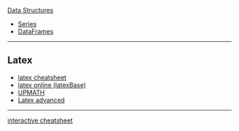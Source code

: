 



[Data Structures](#dataStructures)
- [Series](#series)
- [DataFrames](#dataframes)



<a id="dataframes">

<hr>


## Latex
* [latex cheatsheet](https://wch.github.io/latexsheet/latexsheet.pdf)
* [latex online (latexBase)](https://latexbase.com/d/2b7ebc48-e52d-40c9-a60b-376ec61614a6)
* [UPMATH](https://upmath.me/)
* [Latex advanced](https://en.wikibooks.org/wiki/LaTeX/Advanced_Mathematics)


<hr>

[interactive cheatsheet](https://htmlcheatsheet.com/jquery/)




